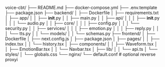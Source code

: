 voice-cbt/
├── README.md
├── docker-compose.yml
├── .env.template
├── package.json
├── backend/
│   ├── Dockerfile
│   ├── requirements.txt
│   ├── app/
│   │   ├── __init__.py
│   │   ├── main.py
│   │   ├── api/
│   │   │   ├── __init__.py
│   │   │   └── audio.py
│   │   ├── core/
│   │   │   ├── config.py
│   │   │   └── security.py
│   │   ├── services/
│   │   │   ├── emotion.py
│   │   │   ├── reply.py
│   │   │   └── tts.py
│   │   └── models/
│   │       └── schemas.py
├── frontend/
│   ├── Dockerfile
│   ├── next.config.js
│   ├── package.json
│   ├── pages/
│   │   ├── index.tsx
│   │   └── history.tsx
│   ├── components/
│   │   ├── Waveform.tsx
│   │   ├── EmotionBar.tsx
│   │   └── Navbar.tsx
│   ├── lib/
│   │   └── api.ts
│   └── styles/
│       └── globals.css
└── nginx/
    └── default.conf   # optional reverse proxyi